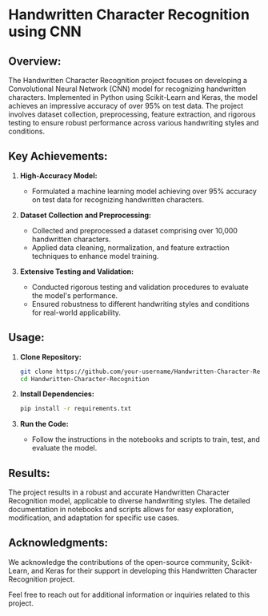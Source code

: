# Handwritten Character Recognition using CNN

## Overview:

The Handwritten Character Recognition project focuses on developing a Convolutional Neural Network (CNN) model for recognizing handwritten characters. Implemented in Python using Scikit-Learn and Keras, the model achieves an impressive accuracy of over 95% on test data. The project involves dataset collection, preprocessing, feature extraction, and rigorous testing to ensure robust performance across various handwriting styles and conditions.

## Key Achievements:

1. **High-Accuracy Model:**
   - Formulated a machine learning model achieving over 95% accuracy on test data for recognizing handwritten characters.

2. **Dataset Collection and Preprocessing:**
   - Collected and preprocessed a dataset comprising over 10,000 handwritten characters.
   - Applied data cleaning, normalization, and feature extraction techniques to enhance model training.

3. **Extensive Testing and Validation:**
   - Conducted rigorous testing and validation procedures to evaluate the model's performance.
   - Ensured robustness to different handwriting styles and conditions for real-world applicability.


## Usage:

1. **Clone Repository:**
   ```bash
   git clone https://github.com/your-username/Handwritten-Character-Recognition.git
   cd Handwritten-Character-Recognition
   ```

2. **Install Dependencies:**
   ```bash
   pip install -r requirements.txt
   ```

3. **Run the Code:**
   - Follow the instructions in the notebooks and scripts to train, test, and evaluate the model.

## Results:

The project results in a robust and accurate Handwritten Character Recognition model, applicable to diverse handwriting styles. The detailed documentation in notebooks and scripts allows for easy exploration, modification, and adaptation for specific use cases.

## Acknowledgments:

We acknowledge the contributions of the open-source community, Scikit-Learn, and Keras for their support in developing this Handwritten Character Recognition project.

Feel free to reach out for additional information or inquiries related to this project.
